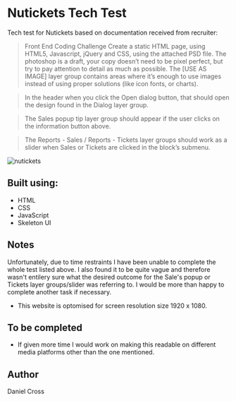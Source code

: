 # Nutickets Tech Test

Tech test for Nutickets based on documentation received from recruiter:

>Front End Coding Challenge
>Create a static HTML page, using HTML5, Javascript, jQuery and CSS, using the attached PSD file. The photoshop is a draft, your copy doesn’t need to be pixel perfect, but try to pay attention to detail as much as possible. The [USE AS IMAGE] layer group contains areas where it’s enough to use images instead of using proper solutions (like icon fonts, or charts).

>In the header when you click the Open dialog button, that should open the design found in the Dialog layer group. 

>The Sales popup tip layer group should appear if the user clicks on the information button above.

>The Reports - Sales / Reports - Tickets layer groups should work as a slider when Sales or Tickets are clicked in the block’s submenu.

![nutickets](https://i.imgur.com/8tplGN3.png)

## Built using:

+ HTML
+ CSS
+ JavaScript
+ Skeleton UI

## Notes

Unfortunately, due to time restraints I have been unable to complete the whole test listed above. I also found it to be quite vague and therefore wasn't entilery sure what the desired outcome for the Sale's popup or Tickets layer groups/slider was referring to. I would be more than happy to complete another task if necessary.

* This website is optomised for screen resolution size 1920 x 1080.

## To be completed

+ If given more time I would work on making this readable on different media platforms other than the one mentioned. 


## Author

Daniel Cross

